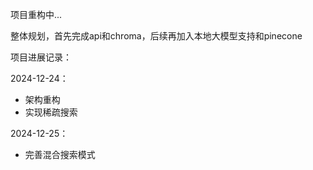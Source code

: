 项目重构中...

整体规划，首先完成api和chroma，后续再加入本地大模型支持和pinecone

项目进展记录：

2024-12-24：
- 架构重构
- 实现稀疏搜索

2024-12-25：
- 完善混合搜索模式
